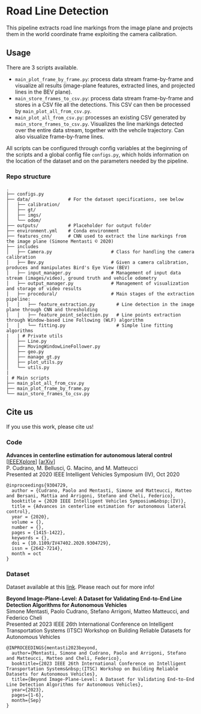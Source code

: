 # Road Line Detection

This pipeline extracts road line markings from the image plane and projects them in the world coordinate frame exploiting the camera calibration.

## Usage

There are 3 scripts available.

- `main_plot_frame_by_frame.py`: process data stream frame-by-frame and visualize all results (image-plane features, extracted lines, and projected lines in the BEV plane).
- `main_store_frames_to_csv.py`: process data stream frame-by-frame and stores in a CSV file all the detections. This CSV can then be processed by `main_plot_all_from_csv.py`.
- `main_plot_all_from_csv.py`: processes an existing CSV generated by `main_store_frames_to_csv.py`. Visualizes the line markings detected over the entire data stream, together with the vehcile trajectory. Can also visualize frame-by-frame lines.

All scripts can be configured through config variables at the beginning of the scripts and a global config file `configs.py`, which holds information on the location of the dataset and on the parameters needed by the pipeline.

### Repo structure


```
.
├── configs.py
├── data/              # For the dataset specifications, see below
│   ├── calibration/
│   ├── gt/
│   ├── imgs/
│   └── odom/
├── outputs/           # Placeholder for output folder
├── environment.yml    # Conda environment
├── features_cnn/      # CNN used to extract the line markings from the image plane (Simone Mentasti © 2020)
├── includes
│   ├── Camera.py                      # Class for handling the camera calibration
│   ├── Bev.py                         # Given a camera calibration, produces and manipulates Bird's Eye View (BEV)
│   ├── input_manager.py               # Management of input data stream (images/video), ground truth and vehicle odometry
│   ├── output_manager.py              # Management of visualization and storage of video results
│   ├── procedural/                    # Main stages of the extraction pipeline:
│   │   ├── feature_extraction.py        # Line detection in the image plane through CNN and thresholding
│   │   ├── feature_point_selection.py   # Line points extraction through Window-based Line Following (WLF) algorithm
│   │   └── fitting.py                   # Simple line fitting algorithms
|   | # Private utils
│   ├── Line.py
│   ├── MovingWindowLineFollower.py
│   ├── geo.py
│   ├── manage_gt.py
│   ├── plot_utils.py
│   └── utils.py
|
| # Main scripts
├── main_plot_all_from_csv.py
├── main_plot_frame_by_frame.py
└── main_store_frames_to_csv.py

```

## Cite us

If you use this work, please cite us!

### Code

**Advances in centerline estimation for autonomous lateral control** [[IEEEXplore](https://ieeexplore.ieee.org/abstract/document/9304729/)] [[arXiv](https://arxiv.org/abs/2002.12685)]<br>
P. Cudrano, M. Bellusci, G. Macino, and M. Matteucci<br>
Presented at 2020 IEEE Intelligent Vehicles Symposium (IV), Oct 2020

```
@inproceedings{9304729,
  author = {Cudrano, Paolo and Mentasti, Simone and Matteucci, Matteo and Bersani, Mattia and Arrigoni, Stefano and Cheli, Federico},
  booktitle = {2020 IEEE Intelligent Vehicles Symposium&nbsp;(IV)},
  title = {Advances in centerline estimation for autonomous lateral control},
  year = {2020},
  volume = {},
  number = {},
  pages = {1415-1422},
  keywords = {},
  doi = {10.1109/IV47402.2020.9304729},
  issn = {2642-7214},
  month = oct
}
```

### Dataset

Dataset available at this [link](http://polimi365-my.sharepoint.com/:f:/g/personal/10104160_polimi_it/Em5LCwFs8L5OlCcY7Udx9vMBjMn08c66b8uj-JnSjygoCA?e=vVx7Gf). Please reach out for more info!

**Beyond Image-Plane-Level: A Dataset for Validating End-to-End Line Detection Algorithms for Autonomous Vehicles**<br>
Simone Mentasti,  Paolo Cudrano, Stefano Arrigoni, Matteo Matteucci, and Federico Cheli<br>
Presented at 2023 IEEE 26th International Conference on Intelligent Transportation Systems (ITSC) Workshop on Building Reliable Datasets for Autonomous Vehicles


```
@INPROCEEDINGS{mentasti2023beyond,
  author={Mentasti, Simone and Cudrano, Paolo and Arrigoni, Stefano and Matteucci, Matteo and Cheli, Federico},
  booktitle={2023 IEEE 26th International Conference on Intelligent Transportation Systems&nbsp;(ITSC) Workshop on Building Reliable Datasets for Autonomous Vehicles}, 
  title={Beyond Image-Plane-Level: A Dataset for Validating End-to-End Line Detection Algorithms for Autonomous Vehicles}, 
  year={2023},
  pages={1-6},
  month={Sep}
}
```
